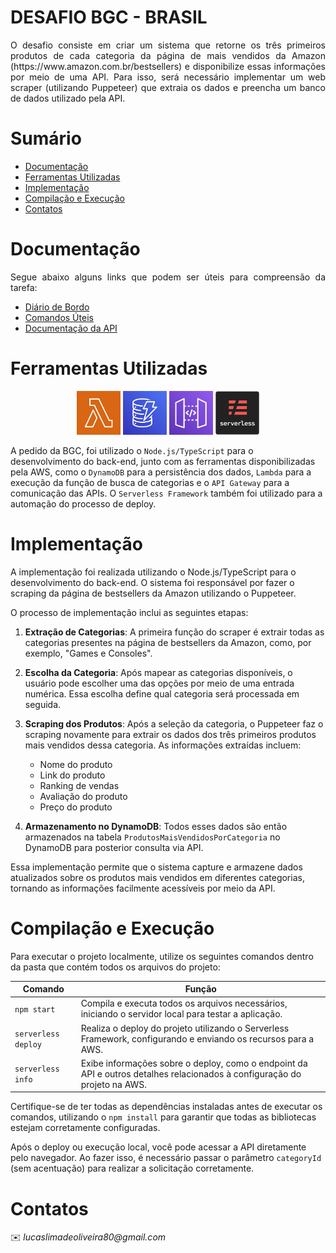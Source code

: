# DESAFIO BGC - BRASIL

<p align="justify">
O desafio consiste em criar um sistema que retorne os três primeiros produtos de cada categoria da página de mais vendidos da Amazon (https://www.amazon.com.br/bestsellers) e disponibilize essas informações por meio de uma API. Para isso, será necessário implementar um web scraper (utilizando Puppeteer) que extraia os dados e preencha um banco de dados utilizado pela API.
</p>

# Sumário

- [Documentação](#documentação)
- [Ferramentas Utilizadas](#ferramentas-utilizadas)
- [Implementação](#implementação)
- [Compilação e Execução](#compilação-e-execução)
- [Contatos](#contatos)


# Documentação

<p align="justify">
Segue abaixo alguns links que podem ser úteis para compreensão da tarefa:

- [Diário de Bordo](https://docs.google.com/document/d/1eEM56RRZlDFTrcXQE7txQXtcWO5pzMAcksMEC3rvrUc/edit?usp=sharing)
- [Comandos Úteis](https://docs.google.com/document/d/1CZrg0useXKoIFeijGeDK3NSPSFtjZqvzzm9dakc9J_U/edit?usp=sharing)
- [Documentação da API](#)

# Ferramentas Utilizadas

<p align="center">
  <img src="imgs/lambda.png" width="70" height="70">
  <img src="imgs/dynamo.png" width="70" height="70">
  <img src="imgs/apigateway.png" width="70" height="70">
  <img src="imgs/serverless.png" width="70" height="70">
</p>

A pedido da BGC, foi utilizado o `Node.js/TypeScript` para o desenvolvimento do back-end, junto com as ferramentas disponibilizadas pela AWS, como o `DynamoDB` para a persistência dos dados, `Lambda` para a execução da função de busca de categorias e o `API Gateway` para a comunicação das APIs. O `Serverless Framework` também foi utilizado para a automação do processo de deploy.

# Implementação

A implementação foi realizada utilizando o Node.js/TypeScript para o desenvolvimento do back-end. O sistema foi responsável por fazer o scraping da página de bestsellers da Amazon utilizando o Puppeteer.

O processo de implementação inclui as seguintes etapas:

1. **Extração de Categorias**: A primeira função do scraper é extrair todas as categorias presentes na página de bestsellers da Amazon, como, por exemplo, "Games e Consoles". 
   
2. **Escolha da Categoria**: Após mapear as categorias disponíveis, o usuário pode escolher uma das opções por meio de uma entrada numérica. Essa escolha define qual categoria será processada em seguida.

3. **Scraping dos Produtos**: Após a seleção da categoria, o Puppeteer faz o scraping novamente para extrair os dados dos três primeiros produtos mais vendidos dessa categoria. As informações extraídas incluem:
   - Nome do produto
   - Link do produto
   - Ranking de vendas
   - Avaliação do produto
   - Preço do produto

4. **Armazenamento no DynamoDB**: Todos esses dados são então armazenados na tabela `ProdutosMaisVendidosPorCategoria` no DynamoDB para posterior consulta via API.

Essa implementação permite que o sistema capture e armazene dados atualizados sobre os produtos mais vendidos em diferentes categorias, tornando as informações facilmente acessíveis por meio da API.

# Compilação e Execução

Para executar o projeto localmente, utilize os seguintes comandos dentro da pasta que contém todos os arquivos do projeto:

| Comando                | Função                                                                                           |                    
| ---------------------- | ------------------------------------------------------------------------------------------------- |
| `npm start`            | Compila e executa todos os arquivos necessários, iniciando o servidor local para testar a aplicação. |
| `serverless deploy`    | Realiza o deploy do projeto utilizando o Serverless Framework, configurando e enviando os recursos para a AWS. |
| `serverless info`      | Exibe informações sobre o deploy, como o endpoint da API e outros detalhes relacionados à configuração do projeto na AWS. |

Certifique-se de ter todas as dependências instaladas antes de executar os comandos, utilizando o `npm install` para garantir que todas as bibliotecas estejam corretamente configuradas.

Após o deploy ou execução local, você pode acessar a API diretamente pelo navegador. Ao fazer isso, é necessário passar o parâmetro `categoryId` (sem acentuação) para realizar a solicitação corretamente.



# Contatos
<a>
✉️ <i>lucaslimadeoliveira80@gmail.com</i><br>
</a>